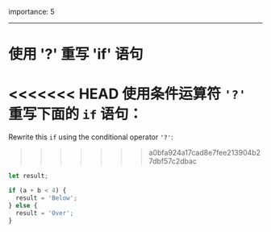 importance: 5

---

# 使用 '?' 重写 'if' 语句

<<<<<<< HEAD
使用条件运算符 `'?'` 重写下面的 `if` 语句：
=======
Rewrite this `if` using the conditional operator `'?'`:
>>>>>>> a0bfa924a17cad8e7fee213904b27dbf57c2dbac

```js
let result;

if (a + b < 4) {
  result = 'Below';
} else {
  result = 'Over';
}
```
